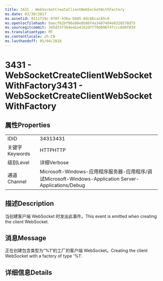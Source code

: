 ```yaml
---
title: 3431 - WebSocketCreateClientWebSocketWithFactory
ms.date: 03/30/2017
ms.assetid: 8311f19c-970f-436a-b985-0dc8bcac85c0
ms.openlocfilehash: baecf62bf96a90e8b86f4a3487404e6328578d75
ms.sourcegitcommit: 3d5d33f384eeba41b2dff79d096f47ccc8d8f03d
ms.translationtype: MT
ms.contentlocale: zh-CN
ms.lasthandoff: 05/04/2018
---
```

# <a name="3431---websocketcreateclientwebsocketwithfactory"></a><span data-ttu-id="e0127-102">3431 - WebSocketCreateClientWebSocketWithFactory</span><span class="sxs-lookup"><span data-stu-id="e0127-102">3431 - WebSocketCreateClientWebSocketWithFactory</span></span>
## <a name="properties"></a><span data-ttu-id="e0127-103">属性</span><span class="sxs-lookup"><span data-stu-id="e0127-103">Properties</span></span>  
  
|||  
|-|-|  
|<span data-ttu-id="e0127-104">ID</span><span class="sxs-lookup"><span data-stu-id="e0127-104">ID</span></span>|<span data-ttu-id="e0127-105">3431</span><span class="sxs-lookup"><span data-stu-id="e0127-105">3431</span></span>|  
|<span data-ttu-id="e0127-106">关键字</span><span class="sxs-lookup"><span data-stu-id="e0127-106">Keywords</span></span>|<span data-ttu-id="e0127-107">HTTP</span><span class="sxs-lookup"><span data-stu-id="e0127-107">HTTP</span></span>|  
|<span data-ttu-id="e0127-108">级别</span><span class="sxs-lookup"><span data-stu-id="e0127-108">Level</span></span>|<span data-ttu-id="e0127-109">详细</span><span class="sxs-lookup"><span data-stu-id="e0127-109">Verbose</span></span>|  
|<span data-ttu-id="e0127-110">通道</span><span class="sxs-lookup"><span data-stu-id="e0127-110">Channel</span></span>|<span data-ttu-id="e0127-111">Microsoft-Windows-应用程序服务器-应用程序/调试</span><span class="sxs-lookup"><span data-stu-id="e0127-111">Microsoft-Windows-Application Server-Applications/Debug</span></span>|  
  
## <a name="description"></a><span data-ttu-id="e0127-112">描述</span><span class="sxs-lookup"><span data-stu-id="e0127-112">Description</span></span>  
 <span data-ttu-id="e0127-113">当创建客户端 WebSocket 时发出此事件。</span><span class="sxs-lookup"><span data-stu-id="e0127-113">This event is emitted when creating the client WebSocket.</span></span>  
  
## <a name="message"></a><span data-ttu-id="e0127-114">消息</span><span class="sxs-lookup"><span data-stu-id="e0127-114">Message</span></span>  
 <span data-ttu-id="e0127-115">正在创建包含类型为“%1”的工厂的客户端 WebSocket。</span><span class="sxs-lookup"><span data-stu-id="e0127-115">Creating the client WebSocket with a factory of type '%1'.</span></span>  
  
## <a name="details"></a><span data-ttu-id="e0127-116">详细信息</span><span class="sxs-lookup"><span data-stu-id="e0127-116">Details</span></span>
